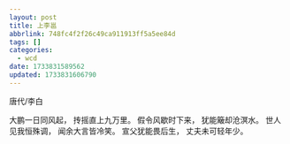 ```yaml
---
layout: post
title: 上李邕
abbrlink: 748fc4f2f26c49ca911913ff5a5ee84d
tags: []
categories:
  - wcd
date: 1733831589562
updated: 1733831606790
---
```


唐代/李白

大鹏一日同风起，
抟摇直上九万里。
假令风歇时下来，
犹能簸却沧溟水。
世人见我恒殊调，
闻余大言皆冷笑。
宣父犹能畏后生，
丈夫未可轻年少。
